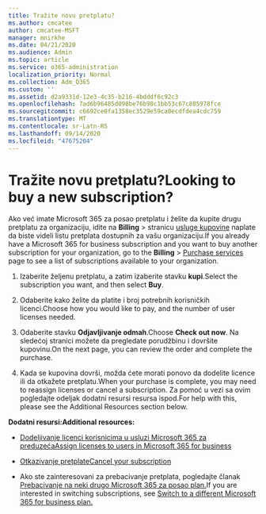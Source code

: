 ```yaml
---
title: Tražite novu pretplatu?
ms.author: cmcatee
author: cmcatee-MSFT
manager: mnirkhe
ms.date: 04/21/2020
ms.audience: Admin
ms.topic: article
ms.service: o365-administration
localization_priority: Normal
ms.collection: Adm_O365
ms.custom: ''
ms.assetid: d2a9331d-12e3-4c35-b216-4bdddf6c92c3
ms.openlocfilehash: 7ad6b96485d098be76b98c1bb53c67c885978fce
ms.sourcegitcommit: c6692ce0fa1358ec3529e59ca0ecdfdea4cdc759
ms.translationtype: MT
ms.contentlocale: sr-Latn-RS
ms.lasthandoff: 09/14/2020
ms.locfileid: "47675204"
---
```

# <a name="looking-to-buy-a-new-subscription"></a><span data-ttu-id="13ba1-102">Tražite novu pretplatu?</span><span class="sxs-lookup"><span data-stu-id="13ba1-102">Looking to buy a new subscription?</span></span>

<span data-ttu-id="13ba1-103">Ako već imate Microsoft 365 za posao pretplatu i želite da kupite drugu pretplatu za organizaciju, idite na **Billing** \> stranicu [usluge kupovine](https://go.microsoft.com/fwlink/p/?linkid=868433) naplate da biste videli listu pretplata dostupnih za vašu organizaciju.</span><span class="sxs-lookup"><span data-stu-id="13ba1-103">If you already have a Microsoft 365 for business subscription and you want to buy another subscription for your organization, go to the **Billing** \> [Purchase services](https://go.microsoft.com/fwlink/p/?linkid=868433) page to see a list of subscriptions available to your organization.</span></span>
 
1. <span data-ttu-id="13ba1-104">Izaberite željenu pretplatu, a zatim izaberite stavku **kupi**.</span><span class="sxs-lookup"><span data-stu-id="13ba1-104">Select the subscription you want, and then select **Buy**.</span></span>

2. <span data-ttu-id="13ba1-105">Odaberite kako želite da platite i broj potrebnih korisničkih licenci.</span><span class="sxs-lookup"><span data-stu-id="13ba1-105">Choose how you would like to pay, and the number of user licenses needed.</span></span>

3. <span data-ttu-id="13ba1-106">Odaberite stavku **Odjavljivanje odmah**.</span><span class="sxs-lookup"><span data-stu-id="13ba1-106">Choose **Check out now**.</span></span> <span data-ttu-id="13ba1-107">Na sledećoj stranici možete da pregledate porudžbinu i dovršite kupovinu.</span><span class="sxs-lookup"><span data-stu-id="13ba1-107">On the next page, you can review the order and complete the purchase.</span></span>

4. <span data-ttu-id="13ba1-108">Kada se kupovina dovrši, možda ćete morati ponovo da dodelite licence ili da otkažete pretplatu.</span><span class="sxs-lookup"><span data-stu-id="13ba1-108">When your purchase is complete, you may need to reassign licenses or cancel a subscription.</span></span> <span data-ttu-id="13ba1-109">Za pomoć u vezi sa ovim pogledajte odeljak dodatni resursi resursa ispod.</span><span class="sxs-lookup"><span data-stu-id="13ba1-109">For help with this, please see the Additional Resources section below.</span></span>

 <span data-ttu-id="13ba1-110">**Dodatni resursi:**</span><span class="sxs-lookup"><span data-stu-id="13ba1-110">**Additional resources:**</span></span>
  
- [<span data-ttu-id="13ba1-111">Dodeljivanje licenci korisnicima u usluzi Microsoft 365 za preduzeća</span><span class="sxs-lookup"><span data-stu-id="13ba1-111">Assign licenses to users in Microsoft 365 for business</span></span>](https://docs.microsoft.com/microsoft-365/admin/add-users/add-users)
    
- [<span data-ttu-id="13ba1-112">Otkazivanje pretplate</span><span class="sxs-lookup"><span data-stu-id="13ba1-112">Cancel your subscription</span></span>](https://docs.microsoft.com/microsoft-365/commerce/subscriptions/cancel-your-subscription)
    
- <span data-ttu-id="13ba1-113">Ako ste zainteresovani za prebacivanje pretplata, pogledajte članak [Prebacivanje na neki drugo Microsoft 365 za posao plan.](https://docs.microsoft.com/microsoft-365/commerce/subscriptions/switch-to-a-different-plan)</span><span class="sxs-lookup"><span data-stu-id="13ba1-113">If you are interested in switching subscriptions, see [Switch to a different Microsoft 365 for business plan.](https://docs.microsoft.com/microsoft-365/commerce/subscriptions/switch-to-a-different-plan)</span></span>